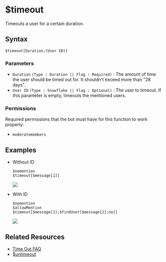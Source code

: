 # $timeout
Timeouts a user for a certain duration.

## Syntax
```
$timeout[Duration;(User ID)]
```

### Parameters
- `Duration` `(Type : Duration || Flag : Required)` : The amount of time the user should be timed out for. It shouldn't exceed more than "28 days".
- `User ID` `(Type : Snowflake || Flag : Optional)` : The user to timeout. If this parameter is empty, timeouts the mentioned users.

### Permissions
Required permissions that the bot must have for this function to work properly:
- `moderatemembers`

## Examples
- Without ID
   ```
   $nomention
   $timeout[$message[1]]
   ```
   ![](https://user-images.githubusercontent.com/70456337/183470087-6b72ea9f-9365-4686-9483-09bad385e10b.png)

- With ID
   ```
   $nomention
   $allowMention
   $timeout[$message[1];$findUser[$message[2];no]]
   ```
   ![](https://user-images.githubusercontent.com/70456337/183470187-305f846a-7515-46b5-af7e-6c2f5713656f.png)

## Related Resources
- [Time Out FAQ](https://support.discord.com/hc/en-us/articles/4413305239191-Time-Out-FAQ)
- [$untimeout](./untimeout.md)
